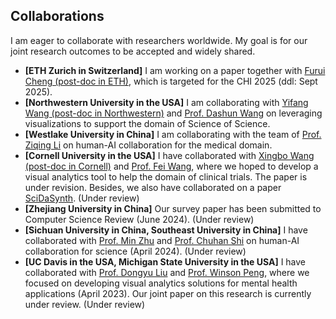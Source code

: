 ## Collaborations
I am eager to collaborate with researchers worldwide. My goal is for our joint research outcomes to be accepted and widely shared.
- **[ETH Zurich in Switzerland]** I am working on a paper together with [Furui Cheng (post-doc in ETH)](https://www.furuicheng.tech/), which is targeted for the CHI 2025 (ddl: Sept 2025).
- **[Northwestern University in the USA]** I am collaborating with [Yifang Wang (post-doc in Northwestern)](http://wangyifang.top/) and [Prof. Dashun Wang](https://www.kellogg.northwestern.edu/faculty/directory/wang_dashun.aspx) on leveraging visualizations to support the domain of Science of Science.
- **[Westlake University in China]** I am collaborating with the team of [Prof. Ziqing Li](https://scholar.google.com/citations?user=Y-nyLGIAAAAJ&hl=zh-CN) on human-AI collaboration for the medical domain.
- **[Cornell University in the USA]** I have collaborated with [Xingbo Wang (post-doc in Cornell)](https://andy-xingbowang.com/) and [Prof. Fei Wang](https://weill.cornell.edu/faculty-highlight/fei-wang-phd), where we hoped to develop a visual analytics tool to help the domain of clinical trials. The paper is under revision. Besides, we also have collaborated on a paper [SciDaSynth](https://arxiv.org/pdf/2404.13765). (Under review)
- **[Zhejiang University in China]** Our survey paper has been submitted to Computer Science Review (June 2024). (Under review)
- **[Sichuan University in China, Southeast University in China]** I have collaborated with [Prof. Min Zhu](https://cs.scu.edu.cn/info/1279/13673.htm) and [Prof. Chuhan Shi](https://shichuhan.github.io/) on human-AI collaboration for science (April 2024). (Under review)
- **[UC Davis in the USA, Michigan State University in the USA]** I have collaborated with [Prof. Dongyu Liu](https://dongyu.tech/) and [Prof. Winson Peng](https://winsonpeng.github.io/), where we focused on developing visual analytics solutions for mental health applications (April 2023). Our joint paper on this research is currently under review. (Under review)

